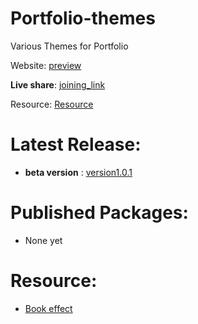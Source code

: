 # Portfolio-themes
Various Themes for Portfolio

Website: [preview](https://sushant2024.github.io/CV/)

**Live share**: [joining_link](https://prod.liveshare.vsengsaas.visualstudio.com/join?9DB09C293AB31D79A65E877916AEB2B8690A)

Resource: [Resource](https://sites.google.com/view/sumit-bhowmik/home?authuser=0)
# Latest Release:
- **beta version** : [version1.0.1](https://github.com/Sushant2024/portfolio-themes/releases)

# Published Packages:
- None yet

# Resource:
- [Book effect](https://youtu.be/pvbC5kLp7OQ)